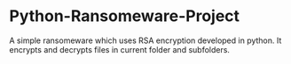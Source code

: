 # Python-Ransomeware-Project
A simple ransomeware which uses RSA encryption developed in python.
It encrypts and decrypts files in current folder and subfolders.
